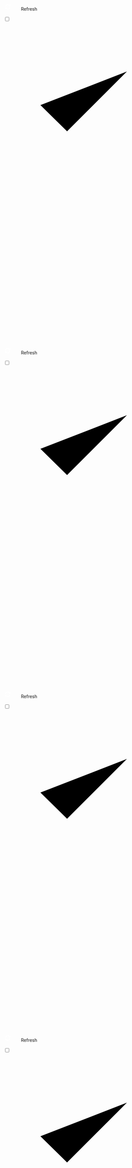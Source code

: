 
<svg width="24px" height="24px" class="svg_spin_45rt" viewBox="0 0 128 128" xml:space="preserve"><path fill="#ffffff" fill-opacity="1" d="M109.25 55.5h-36l12-12a29.54 29.54 0 0 0-49.53 12H18.75A46.04 46.04 0 0 1 96.9 31.84l12.35-12.34v36zm-90.5 17h36l-12 12a29.54 29.54 0 0 0 49.53-12h16.97A46.04 46.04 0 0 1 31.1 96.16L18.74 108.5v-36z"></path></svg><span style="padding-left:30px;">Refresh</span></button></a>
<div class="e7m row" style="padding-bottom: 10px;"><div class="e7m col-md-4" style="overflow: hidden;">

<div class="toggler" onclick="document.cookie='soundnotification=on';window.location.href = smurl;">
  <input id="toggler-1" name="toggler-1" type="checkbox" value="1">
  <label for="toggler-1">
    <svg class="toggler-on" version="1.1" xmlns="http://www.w3.org/2000/svg" viewBox="0 0 130.2 130.2">
      <polyline class="path check" points="100.2,40.2 51.5,88.8 29.8,67.5 "></polyline>
    </svg>
    <svg class="toggler-off" version="1.1" xmlns="http://www.w3.org/2000/svg" viewBox="0 0 130.2 130.2">
      <line class="path line" x1="34.4" y1="34.4" x2="95.8" y2="95.8"></line>
      <line class="path line" x1="95.8" y1="34.4" x2="34.4" y2="95.8"></line>
    </svg>
  </label>
  
<svg width="24px" height="24px" class="svg_spin_45rt" viewBox="0 0 128 128" xml:space="preserve"><path fill="#ffffff" fill-opacity="1" d="M109.25 55.5h-36l12-12a29.54 29.54 0 0 0-49.53 12H18.75A46.04 46.04 0 0 1 96.9 31.84l12.35-12.34v36zm-90.5 17h36l-12 12a29.54 29.54 0 0 0 49.53-12h16.97A46.04 46.04 0 0 1 31.1 96.16L18.74 108.5v-36z"></path></svg><span style="padding-left:30px;">Refresh</span></button></a>
<div class="e7m row" style="padding-bottom: 10px;"><div class="e7m col-md-4" style="overflow: hidden;">

<div class="toggler" onclick="document.cookie='soundnotification=on';window.location.href = smurl;">
  <input id="toggler-1" name="toggler-1" type="checkbox" value="1">
  <label for="toggler-1">
    <svg class="toggler-on" version="1.1" xmlns="http://www.w3.org/2000/svg" viewBox="0 0 130.2 130.2">
      <polyline class="path check" points="100.2,40.2 51.5,88.8 29.8,67.5 "></polyline>
    </svg>
    <svg class="toggler-off" version="1.1" xmlns="http://www.w3.org/2000/svg" viewBox="0 0 130.2 130.2">
      <line class="path line" x1="34.4" y1="34.4" x2="95.8" y2="95.8"></line>
      <line class="path line" x1="95.8" y1="34.4" x2="34.4" y2="95.8"></line>
    </svg>
  </label>

<svg width="24px" height="24px" class="svg_spin_45rt" viewBox="0 0 128 128" xml:space="preserve"><path fill="#ffffff" fill-opacity="1" d="M109.25 55.5h-36l12-12a29.54 29.54 0 0 0-49.53 12H18.75A46.04 46.04 0 0 1 96.9 31.84l12.35-12.34v36zm-90.5 17h36l-12 12a29.54 29.54 0 0 0 49.53-12h16.97A46.04 46.04 0 0 1 31.1 96.16L18.74 108.5v-36z"></path></svg><span style="padding-left:30px;">Refresh</span></button></a>
<div class="e7m row" style="padding-bottom: 10px;"><div class="e7m col-md-4" style="overflow: hidden;">

<div class="toggler" onclick="document.cookie='soundnotification=on';window.location.href = smurl;">
  <input id="toggler-1" name="toggler-1" type="checkbox" value="1">
  <label for="toggler-1">
    <svg class="toggler-on" version="1.1" xmlns="http://www.w3.org/2000/svg" viewBox="0 0 130.2 130.2">
      <polyline class="path check" points="100.2,40.2 51.5,88.8 29.8,67.5 "></polyline>
    </svg>
    <svg class="toggler-off" version="1.1" xmlns="http://www.w3.org/2000/svg" viewBox="0 0 130.2 130.2">
      <line class="path line" x1="34.4" y1="34.4" x2="95.8" y2="95.8"></line>
      <line class="path line" x1="95.8" y1="34.4" x2="34.4" y2="95.8"></line>
    </svg>
  </label>

<svg width="24px" height="24px" class="svg_spin_45rt" viewBox="0 0 128 128" xml:space="preserve"><path fill="#ffffff" fill-opacity="1" d="M109.25 55.5h-36l12-12a29.54 29.54 0 0 0-49.53 12H18.75A46.04 46.04 0 0 1 96.9 31.84l12.35-12.34v36zm-90.5 17h36l-12 12a29.54 29.54 0 0 0 49.53-12h16.97A46.04 46.04 0 0 1 31.1 96.16L18.74 108.5v-36z"></path></svg><span style="padding-left:30px;">Refresh</span></button></a>
<div class="e7m row" style="padding-bottom: 10px;"><div class="e7m col-md-4" style="overflow: hidden;">

<div class="toggler" onclick="document.cookie='soundnotification=on';window.location.href = smurl;">
  <input id="toggler-1" name="toggler-1" type="checkbox" value="1">
  <label for="toggler-1">
    <svg class="toggler-on" version="1.1" xmlns="http://www.w3.org/2000/svg" viewBox="0 0 130.2 130.2">
      <polyline class="path check" points="100.2,40.2 51.5,88.8 29.8,67.5 "></polyline>
    </svg>
    <svg class="toggler-off" version="1.1" xmlns="http://www.w3.org/2000/svg" viewBox="0 0 130.2 130.2">
      <line class="path line" x1="34.4" y1="34.4" x2="95.8" y2="95.8"></line>
      <line class="path line" x1="95.8" y1="34.4" x2="34.4" y2="95.8"></line>
    </svg>
  </label>

<svg width="24px" height="24px" class="svg_spin_45rt" viewBox="0 0 128 128" xml:space="preserve"><path fill="#ffffff" fill-opacity="1" d="M109.25 55.5h-36l12-12a29.54 29.54 0 0 0-49.53 12H18.75A46.04 46.04 0 0 1 96.9 31.84l12.35-12.34v36zm-90.5 17h36l-12 12a29.54 29.54 0 0 0 49.53-12h16.97A46.04 46.04 0 0 1 31.1 96.16L18.74 108.5v-36z"></path></svg><span style="padding-left:30px;">Refresh</span></button></a>
<div class="e7m row" style="padding-bottom: 10px;"><div class="e7m col-md-4" style="overflow: hidden;">

<div class="toggler" onclick="document.cookie='soundnotification=on';window.location.href = smurl;">
  <input id="toggler-1" name="toggler-1" type="checkbox" value="1">
  <label for="toggler-1">
    <svg class="toggler-on" version="1.1" xmlns="http://www.w3.org/2000/svg" viewBox="0 0 130.2 130.2">
      <polyline class="path check" points="100.2,40.2 51.5,88.8 29.8,67.5 "></polyline>
    </svg>
    <svg class="toggler-off" version="1.1" xmlns="http://www.w3.org/2000/svg" viewBox="0 0 130.2 130.2">
      <line class="path line" x1="34.4" y1="34.4" x2="95.8" y2="95.8"></line>
      <line class="path line" x1="95.8" y1="34.4" x2="34.4" y2="95.8"></line>
    </svg>
  </label>

